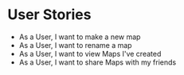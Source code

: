 # User Stories
- As a User, I want to make a new map
- As a User, I want to rename a map
- As a User, I want to view Maps I've created
- As a User, I want to share Maps with my friends
